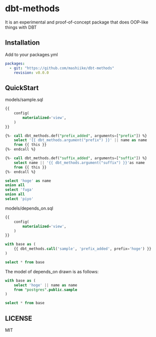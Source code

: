 # dbt-methods
It is an experimental and proof-of-concept package that does OOP-like things with DBT

## Installation

Add to your packages.yml
```yaml
packages:
  - git: "https://github.com/mashiike/dbt-methods"
    revision: v0.0.0
```

## QuickStart 

models/sample.sql
```sql
{{
    config(
        materialized='view',
    )
}}

{%- call dbt_methods.def("prefix_added", arguments=["prefix"]) %}
    select '{{ dbt_methods.argument("prefix") }}' || name as name
    from {{ this }}
{%- endcall %}

{%- call dbt_methods.def("suffix_added", arguments=["suffix"]) %}
    select name || '{{ dbt_methods.argument("suffix") }}'as name
    from {{ this }}
{%- endcall %}

select 'hoge' as name
union all
select 'fuga'
union all
select 'piyo'

```

models/depends_on.sql
```sql
{{
    config(
        materialized='view',
    )
}}

with base as (
    {{ dbt_methods.call('sample', 'prefix_added', prefix='hoge') }}
)

select * from base
```

The model of depends_on drawn is as follows:
```sql
with base as (
    select 'hoge' || name as name
    from "postgres".public.sample
)

select * from base
```

## LICENSE

MIT 
